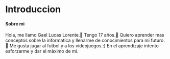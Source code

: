 # Introduccion
#### Sobre mi

Hola, me llamo Gael Lucas Lorente.👋
Tengo 17 años.👀
Quiero aprender mas conceptos sobre la informatica y llenarme de conocimientos para mi futuro.🌱
Me gusta jugar al futbol y a los videojuegos.:)
En el aprendizaje intento esforzarme y dar el màximo de mi.



